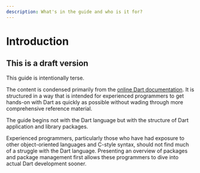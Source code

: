 ```yaml
---
description: What's in the guide and who is it for?
---
```


# Introduction

## This is a draft version

This guide is intentionally terse.

The content is condensed primarily from the [online Dart documentation](https://dart.dev/guides). It is structured in a way that is intended for experienced programmers to get hands-on with Dart as quickly as possible without wading through more comprehensive reference material.

The guide begins not with the Dart language but with the structure of Dart application and library packages.

Experienced programmers, particularly those who have had exposure to other object-oriented languages and C-style syntax, should not find much of a struggle with the Dart language. Presenting an overview of packages and package management first allows these programmers to dive into actual Dart development sooner.



